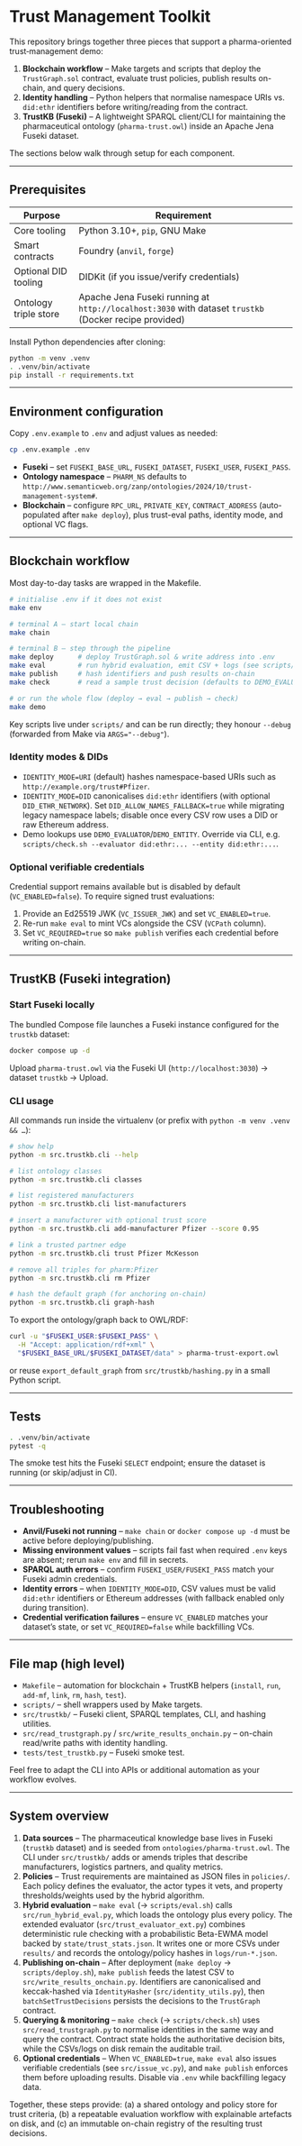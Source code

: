 # Trust Management Toolkit

This repository brings together three pieces that support a pharma-oriented trust‑management demo:

1. **Blockchain workflow** – Make targets and scripts that deploy the `TrustGraph.sol` contract, evaluate trust policies, publish results on-chain, and query decisions.
2. **Identity handling** – Python helpers that normalise namespace URIs vs. `did:ethr` identifiers before writing/reading from the contract.
3. **TrustKB (Fuseki)** – A lightweight SPARQL client/CLI for maintaining the pharmaceutical ontology (`pharma-trust.owl`) inside an Apache Jena Fuseki dataset.

The sections below walk through setup for each component.

---

## Prerequisites

| Purpose | Requirement |
| --- | --- |
| Core tooling | Python 3.10+, `pip`, GNU Make |
| Smart contracts | Foundry (`anvil`, `forge`) |
| Optional DID tooling | DIDKit (if you issue/verify credentials) |
| Ontology triple store | Apache Jena Fuseki running at `http://localhost:3030` with dataset `trustkb` (Docker recipe provided) |

Install Python dependencies after cloning:

```bash
python -m venv .venv
. .venv/bin/activate
pip install -r requirements.txt
```

---

## Environment configuration

Copy `.env.example` to `.env` and adjust values as needed:

```bash
cp .env.example .env
```

- **Fuseki** – set `FUSEKI_BASE_URL`, `FUSEKI_DATASET`, `FUSEKI_USER`, `FUSEKI_PASS`.
- **Ontology namespace** – `PHARM_NS` defaults to `http://www.semanticweb.org/zanp/ontologies/2024/10/trust-management-system#`.
- **Blockchain** – configure `RPC_URL`, `PRIVATE_KEY`, `CONTRACT_ADDRESS` (auto-populated after `make deploy`), plus trust-eval paths, identity mode, and optional VC flags.

---

## Blockchain workflow

Most day-to-day tasks are wrapped in the Makefile.

```bash
# initialise .env if it does not exist
make env

# terminal A – start local chain
make chain

# terminal B – step through the pipeline
make deploy      # deploy TrustGraph.sol & write address into .env
make eval        # run hybrid evaluation, emit CSV + logs (see scripts/eval.sh)
make publish     # hash identifiers and push results on-chain
make check       # read a sample trust decision (defaults to DEMO_EVALUATOR/ENTITY)

# or run the whole flow (deploy → eval → publish → check)
make demo
```

Key scripts live under `scripts/` and can be run directly; they honour `--debug` (forwarded from Make via `ARGS="--debug"`).

### Identity modes & DIDs

- `IDENTITY_MODE=URI` (default) hashes namespace-based URIs such as `http://example.org/trust#Pfizer`.
- `IDENTITY_MODE=DID` canonicalises `did:ethr` identifiers (with optional `DID_ETHR_NETWORK`). Set `DID_ALLOW_NAMES_FALLBACK=true` while migrating legacy namespace labels; disable once every CSV row uses a DID or raw Ethereum address.
- Demo lookups use `DEMO_EVALUATOR`/`DEMO_ENTITY`. Override via CLI, e.g. `scripts/check.sh --evaluator did:ethr:... --entity did:ethr:...`.

### Optional verifiable credentials

Credential support remains available but is disabled by default (`VC_ENABLED=false`). To require signed trust evaluations:

1. Provide an Ed25519 JWK (`VC_ISSUER_JWK`) and set `VC_ENABLED=true`.
2. Re-run `make eval` to mint VCs alongside the CSV (`VCPath` column).
3. Set `VC_REQUIRED=true` so `make publish` verifies each credential before writing on-chain.

---

## TrustKB (Fuseki integration)

### Start Fuseki locally

The bundled Compose file launches a Fuseki instance configured for the `trustkb` dataset:

```bash
docker compose up -d
```

Upload `pharma-trust.owl` via the Fuseki UI (`http://localhost:3030`) → dataset `trustkb` → Upload.

### CLI usage

All commands run inside the virtualenv (or prefix with `python -m venv .venv && …`):

```bash
# show help
python -m src.trustkb.cli --help

# list ontology classes
python -m src.trustkb.cli classes

# list registered manufacturers
python -m src.trustkb.cli list-manufacturers

# insert a manufacturer with optional trust score
python -m src.trustkb.cli add-manufacturer Pfizer --score 0.95

# link a trusted partner edge
python -m src.trustkb.cli trust Pfizer McKesson

# remove all triples for pharm:Pfizer
python -m src.trustkb.cli rm Pfizer

# hash the default graph (for anchoring on-chain)
python -m src.trustkb.cli graph-hash
```

To export the ontology/graph back to OWL/RDF:

```bash
curl -u "$FUSEKI_USER:$FUSEKI_PASS" \
  -H "Accept: application/rdf+xml" \
  "$FUSEKI_BASE_URL/$FUSEKI_DATASET/data" > pharma-trust-export.owl
```

or reuse `export_default_graph` from `src/trustkb/hashing.py` in a small Python script.

---

## Tests

```bash
. .venv/bin/activate
pytest -q
```

The smoke test hits the Fuseki `SELECT` endpoint; ensure the dataset is running (or skip/adjust in CI).

---

## Troubleshooting

- **Anvil/Fuseki not running** – `make chain` or `docker compose up -d` must be active before deploying/publishing.
- **Missing environment values** – scripts fail fast when required `.env` keys are absent; rerun `make env` and fill in secrets.
- **SPARQL auth errors** – confirm `FUSEKI_USER/FUSEKI_PASS` match your Fuseki admin credentials.
- **Identity errors** – when `IDENTITY_MODE=DID`, CSV values must be valid `did:ethr` identifiers or Ethereum addresses (with fallback enabled only during transition).
- **Credential verification failures** – ensure `VC_ENABLED` matches your dataset’s state, or set `VC_REQUIRED=false` while backfilling VCs.

---

## File map (high level)

- `Makefile` – automation for blockchain + TrustKB helpers (`install`, `run`, `add-mf`, `link`, `rm`, `hash`, `test`).
- `scripts/` – shell wrappers used by Make targets.
- `src/trustkb/` – Fuseki client, SPARQL templates, CLI, and hashing utilities.
- `src/read_trustgraph.py` / `src/write_results_onchain.py` – on-chain read/write paths with identity handling.
- `tests/test_trustkb.py` – Fuseki smoke test.

Feel free to adapt the CLI into APIs or additional automation as your workflow evolves.

---

## System overview

1. **Data sources** – The pharmaceutical knowledge base lives in Fuseki (`trustkb` dataset) and is seeded from `ontologies/pharma-trust.owl`. The CLI under `src/trustkb/` adds or amends triples that describe manufacturers, logistics partners, and quality metrics.
2. **Policies** – Trust requirements are maintained as JSON files in `policies/`. Each policy defines the evaluator, the actor types it vets, and property thresholds/weights used by the hybrid algorithm.
3. **Hybrid evaluation** – `make eval` (→ `scripts/eval.sh`) calls `src/run_hybrid_eval.py`, which loads the ontology plus every policy. The extended evaluator (`src/trust_evaluator_ext.py`) combines deterministic rule checking with a probabilistic Beta-EWMA model backed by `state/trust_stats.json`. It writes one or more CSVs under `results/` and records the ontology/policy hashes in `logs/run-*.json`.
4. **Publishing on-chain** – After deployment (`make deploy` → `scripts/deploy.sh`), `make publish` feeds the latest CSV to `src/write_results_onchain.py`. Identifiers are canonicalised and keccak-hashed via `IdentityHasher` (`src/identity_utils.py`), then `batchSetTrustDecisions` persists the decisions to the `TrustGraph` contract.
5. **Querying & monitoring** – `make check` (→ `scripts/check.sh`) uses `src/read_trustgraph.py` to normalise identities in the same way and query the contract. Contract state holds the authoritative decision bits, while the CSVs/logs on disk remain the auditable trail.
6. **Optional credentials** – When `VC_ENABLED=true`, `make eval` also issues verifiable credentials (see `src/issue_vc.py`), and `make publish` enforces them before uploading results. Disable via `.env` while backfilling legacy data.

Together, these steps provide: (a) a shared ontology and policy store for trust criteria, (b) a repeatable evaluation workflow with explainable artefacts on disk, and (c) an immutable on-chain registry of the resulting trust decisions.
